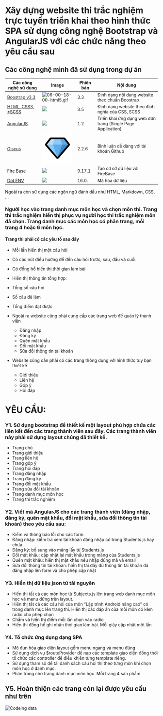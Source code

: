 
# Xây dựng website thi trắc nghiệm trực tuyến triển khai theo hình thức SPA sử dụng công nghệ Bootstrap và AngularJS với các chức năng theo yêu cầu sau


## Các công nghệ mình đã sử dụng trong dự án
| Các công nghệ sử dụng                                             | Image                                                                                                                                     | Phiên bản                  | Nội dung                                                                         |
| -----------------------------------------------------------| -------------------------------------------------------------------------------------------------------------------------------------------------| ------------------------ | --------------------------------------------------------------------------------------- |
| [Boostrap v3.3](https://getbootstrap.com/docs/3.3/)            | <img src="https://www.drupal.org/files/styles/grid-3-2x/public/project-images/bootstrap-stack.png?itok=BdTnonBB" title="" alt="06-00-18-00-html5.gif" width="100"> | 3.3          | Định dạng nội dung website theo chuẩn Boostrap |
| [HTML, CSS3, *SCSS](https://sass-lang.com/documentation/syntax)      | <img src="https://patrick-baessler.de/wp-content/uploads/2020/02/file_type_scss_icon_130177.png" width="100">                                 | 3.5        | Định dạng website theo định nghĩa của CSS, SCSS              |
| [AngularJS](https://angularjs.org/)               | <img src="https://railsware.com/blog/wp-content/uploads/2014/09/Make-AngularJS.png" width="100">                                             | 1.2                   | Triển khai ứng dụng web đơn trang (Single Page Application)              |
| [Giscus](https://giscus.app/)             | <img src="https://raw.githubusercontent.com/github/explore/8753900cdf248290844b22340000825a102dd5a2/topics/giscus/giscus.png" width="100">                                      | 2.2.6           | Bình luận dễ dàng với tài khoản Github                                                                    |
| [Fire Base](https://firebase.google.com/)               | <img src="https://4.bp.blogspot.com/-E4jSTev5hRQ/W4ueDh_vDDI/AAAAAAABcpg/2kFnCLk0E6sUz1eigQ5G8mJJvtRn3vy3wCLcBGAs/s1600/5847f40ecef1014c0b5e488a.png" width="100">                                      | 9.17.1         | Tạo cơ sở dữ liệu với FireBase                                                                      |
| [Dot ENV](https://www.npmjs.com/package/dotenv)               | <img src="https://raw.githubusercontent.com/chihab/ngx-env/main/logo.png" width="100">                                      | 16.0.      | Mã hóa dữ liệu                                                                     |

Ngoài ra còn sử dụng các ngôn ngữ đánh dấu như HTML, Markdown, CSS, ...


### Người học vào trang danh mục môn học và chọn môn thi. Trang thi trắc nghiệm hiển thị phục vụ người học thi trắc nghiệm môn đã chọn. Trang danh mục các môn học có phân trang, mỗi trang 4 hoặc 6 môn học.
#### Trang thi phải có các yêu tố sau đây
- Mỗi lần hiển thị một câu hỏi
- Có các nút điều hướng để đến câu hỏi trước, sau, đầu và cuối
- Có đồng hồ hiển thị thời gian làm bài
- Hiển thị thông tin tổng hợp:
- Tổng số câu hỏi
- Số câu đã làm
- Tổng điểm đạt được

- Ngoài ra website cũng phải cung cấp các trang web để quản lý thành viên
  - Đăng nhập
  - Đăng ký
  - Quên mật khẩu
  - Đổi mật khẩu
  - Sửa đổi thông tin tài khoản
- Website cũng cần phải có các trang thông dụng với hình thức tùy bạn thiết kế
  - Giới thiệu
  - Liên hệ
  - Góp ý
  - Hỏi đáp

# YÊU CẦU:
 
### Y1. Sử dụng bootstrap để thiết kế một layout phù hợp chứa các liên kết đến các trang thành viên sau đây. Các trang thành viên này phải sử dụng layout chúng đã thiết kế.
- Trang chủ
- Trang giới thiệu
- Trang liên hệ
- Trang góp ý
- Trang hỏi đáp
- Trang đăng nhập
- Trang đăng ký
- Trang đổi mật khẩu
- Trang sửa đổi tài khoản
- Trang danh mục môn học
- Trang thi trắc nghiệm

### Y2. Viết mã AngularJS cho các trang thành viên (đăng nhập, đăng ký, quên mật khẩu, đổi mật khẩu, sửa đổi thông tin tài khoản) theo yêu cầu sau:
- Kiểm và thông báo lỗi cho các form
- Đăng nhập: kiểm tra xem tài khoản đăng nhập có trong Students.js hay chưa
- Đăng ký: bổ sung vào mảng lấy từ Students.js
- Đổi mật khẩu: cập nhật lại mật khẩu trong mảng của Students.js
- Quên mật khẩu: hiển thị mật khẩu nếu nhập đúng mã và email
- Sửa đổi thông tin tài khoản: hiển thị tài đầy đủ thông tin tài khoản đã đăng nhập lên form và cho phép cập nhật

### Y3. Hiển thị dữ liệu json từ tài nguyên
- Hiển thị tất cả các môn học từ Subjects.js lên trang web danh mục môn học và menu đứng trên layout.
- Hiển thị tất cả các câu hỏi của môn “Lập trình Android nâng cao” có trong danh mục lên trang thi. Hiển thị các đáp án của mỗi môn có kèm radio cho phép chọn 
- Chấm và hiển thị điểm mỗi lần chọn vào radio
- Hiển thị đồng hồ ghi nhận thời gian làm bài. Mỗi giây cập nhật một lần

### Y4. Tổ chức ứng dụng dạng SPA
- Mô đun hóa giao diện layout gồm menu ngang và menu đứng
- Sử dụng dịch vụ $routeProvider để nạp các template giao diện đồng thời tổ chức các
controller để điều khiển từng template riêng.
- Sử dụng tham số để tải danh sách câu hỏi thi theo từng môn khi chọn môn học ở danh mục.
- Phân trang cho trang danh mục môn học. Mỗi trang 4 sản phẩm

## Y5. Hoàn thiện các trang còn lại được yêu cầu như trên


![Codeing data](https://th.bing.com/th/id/R.21116158daaeb1459b4ec0758505e1ad?rik=ymQdzmyYITrBnQ&pid=ImgRaw&r=0 "a title")
